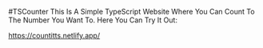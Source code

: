 #TSCounter
This Is A Simple TypeScript Website Where You Can Count To The Number You Want To. Here You Can Try It Out:



https://countitts.netlify.app/
